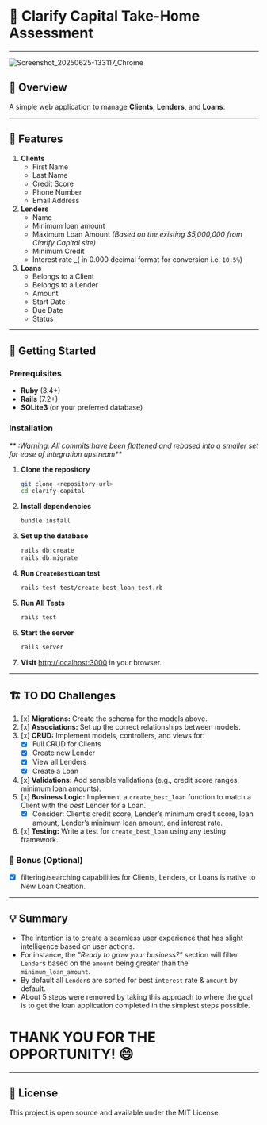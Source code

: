# 🚀 Clarify Capital Take-Home Assessment

---
![Screenshot_20250625-133117_Chrome](https://github.com/user-attachments/assets/ff412392-eaa2-48c6-a832-a23544842c24)


## 📝 Overview

A simple web application to manage **Clients**, **Lenders**, and **Loans**.

---

## 🎯 Features

1. **Clients**
    - First Name
    - Last Name
    - Credit Score
    - Phone Number
    - Email Address
2. **Lenders**
    - Name
    - Minimum loan amount
    - Maximum Loan Amount _(Based on the existing $5,000,000 from Clarify Capital site)_
    - Minimum Credit
    - Interest rate _( in 0.000 decimal format for conversion i.e. `10.5%`)
3. **Loans**
    - Belongs to a Client
    - Belongs to a Lender
    - Amount
    - Start Date
    - Due Date
    - Status

---

## 🚦 Getting Started

### Prerequisites

- **Ruby** (3.4+)
- **Rails** (7.2+)
- **SQLite3** (or your preferred database)

### Installation

_** :Warning: All commits have been flattened and rebased into a smaller set for ease of integration upstream**_

1. **Clone the repository**
    ```sh
    git clone <repository-url>
    cd clarify-capital
    ```

2. **Install dependencies**
    ```sh
    bundle install
    ```

3. **Set up the database**
    ```sh
    rails db:create
    rails db:migrate
    ```
4. **Run `CreateBestLoan` test**
    ```sh
    rails test test/create_best_loan_test.rb
    ```

5. **Run All Tests**
    ```sh
    rails test
    ```
6. **Start the server**
    ```sh
    rails server
    ```

7. **Visit** [http://localhost:3000](http://localhost:3000) in your browser.

---

## 🏗️ TO DO Challenges

1. [x] **Migrations:** Create the schema for the models above.
2. [x] **Associations:** Set up the correct relationships between models.
3. [x] **CRUD:** Implement models, controllers, and views for:
    - [x] Full CRUD for Clients
    - [x] Create new Lender
    - [x] View all Lenders
    - [x] Create a Loan
4. [x] **Validations:** Add sensible validations (e.g., credit score ranges, minimum loan amounts).
5. [x] **Business Logic:** Implement a `create_best_loan` function to match a Client with the *best* Lender for a Loan.
    - [x] Consider: Client’s credit score, Lender’s minimum credit score, loan amount, Lender’s minimum loan amount, and interest rate.
6. [x] **Testing:** Write a test for `create_best_loan` using any testing framework.

### 🌟 Bonus (Optional)

- [x] filtering/searching capabilities for Clients, Lenders, or Loans is native to New Loan Creation.

---

## 💡 Summary
  - The intention is to create a seamless user experience that has slight intelligence based on user actions.
  - For instance, the _"Ready to grow your business?"_ section will filter `Lender`s based on the `amount` being greater than the `minimum_loan_amount`.
  - By default all `Lender`s are sorted for best `interest` rate & `amount` by default.
  - About 5 steps were removed by taking this approach to where the goal is to get the loan application completed in the simplest steps possible.

# THANK YOU FOR THE OPPORTUNITY! :smile:

---

## 📝 License

This project is open source and available under the MIT License.
